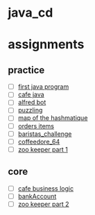 # java_cd

# assignments

## practice

- [ ] [first java program](practice/first_java_program/README.md) 
- [ ] [cafe java](practice/cafe_java/README.md) 
- [ ] [alfred bot](practice/alfred_bot/README.md) 
- [ ] [puzzling](practice/puzzling/README.md) 
- [ ] [map of the hashmatique](practice/map_of_the_hashmatique/README.md) 
- [ ] [orders items](practice/orders_items/README.md) 
- [ ] [baristas_challenge](practice/baristas_challenge/README.md) 
- [ ] [coffeedore_64](practice/coffeedore_64/README.md) 
- [ ] [zoo keeper part 1](practice/zoo_keeper_part_1/README.md) 

## core

- [ ] [cafe business logic](core/cafe_business_logic/README.md) 
- [ ] [bankAccount](core/bankAccount/README.md) 
- [ ] [zoo keeper part 2](core/zoo_keeper_part_2/README.md) 